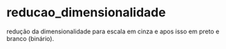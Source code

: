 # reducao_dimensionalidade
redução da dimensionalidade para escala em cinza e apos isso em preto e branco (binário). 
